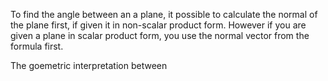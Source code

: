 To find the angle between an a plane, it possible to calculate the normal of the plane first, if given it in non-scalar product form. However if you are given a plane in scalar product form, you use the normal vector from the formula first. 

The goemetric interpretation between 